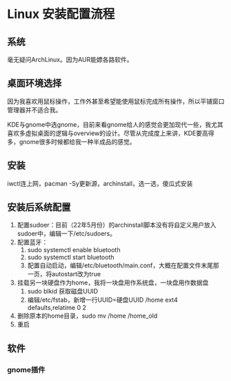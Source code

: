 # Linux 安装配置流程

## 系统

毫无疑问ArchLinux。因为AUR能嫖各路软件。

## 桌面环境选择

因为我喜欢用鼠标操作，工作外甚至希望能使用鼠标完成所有操作，所以平铺窗口管理器并不适合我。

KDE与gnome中选gnome，目前来看gnome给人的感觉会更加现代一些，我尤其喜欢多虚拟桌面的逻辑与overview的设计。尽管从完成度上来讲，KDE要高得多，gnome很多时候都给我一种半成品的感觉。

## 安装

iwctl连上网，pacman -Sy更新源，archinstall，选一选，傻瓜式安装

## 安装后系统配置

1. 配置sudoer：目前（22年5月份）的archinstall脚本没有将自定义用户放入sudoer中，编辑一下/etc/sudoers。
2. 配置蓝牙：
    1. sudo systemctl enable bluetooth
    2. sudo systemctl start bluetooth
    3. 配置自动启动，编辑/etc/bluetooth/main.conf，大概在配置文件末尾那一页，将autostart改为true
3. 挂载另一块硬盘作为home，我将一块盘用作系统盘，一块盘用作数据盘
    1. sudo blkid 获取磁盘UUID
    2. 编辑/etc/fstab，新增一行UUID=硬盘UUID /home ext4 defaults,relatime 0 2
4. 删除原本的home目录，sudo mv /home /home_old
5. 重启

## 软件

### gnome插件
